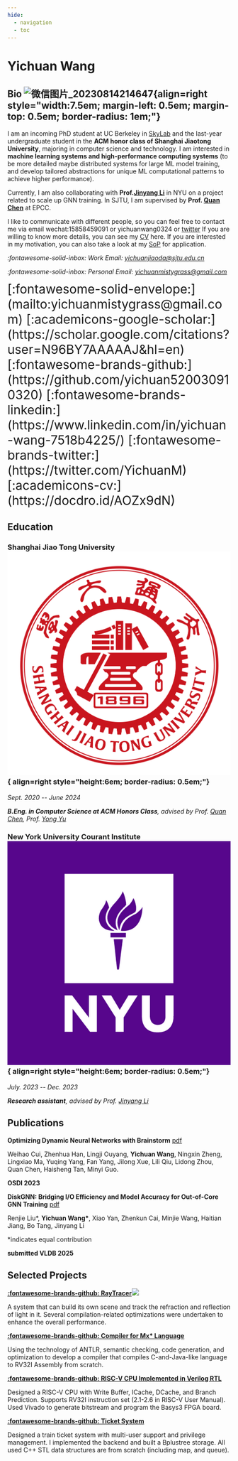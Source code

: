 ```yaml
---
hide:
  - navigation
  - toc
---
```


# Yichuan Wang 

## Bio ![微信图片_20230814214647](https://github.com/yichuan520030910320/yichuan520030910320.github.io/assets/73766326/9129f24b-aa5e-4674-a918-4b2160887792){align=right style="width:7.5em; margin-left: 0.5em; margin-top: 0.5em; border-radius: 1em;"}

I am an incoming PhD student at UC Berkeley in [SkyLab](https://sky.cs.berkeley.edu/) and the last-year undergraduate student in the **ACM honor class of Shanghai Jiaotong University**, majoring in computer science and technology. I am interested in **machine learning systems and high-performance computing systems** (to be more detailed maybe distributed systems for large ML model training, and develop tailored abstractions for unique ML computational patterns to achieve higher performance).

Currently, I am also collaborating with **Prof.[Jinyang Li](http://www.news.cs.nyu.edu/~jinyang/)** in NYU on a project related to scale up GNN training. In SJTU, I am supervised by **Prof. [Quan Chen](https://www.cs.sjtu.edu.cn/~chen-quan/)** at EPCC. 

I like to communicate with different people, so you can feel free to contact me via email wechat:15858459091 or yichuanwang0324 or [twitter](https://twitter.com/YichuanM)
If you are willing to know more details, you can see my [CV](https://docdro.id/AOZx9dN) here. If you are interested in my motivation, you can also take a look at my [SoP](https://docdro.id/OvdjJ6Q) for application.

*:fontawesome-solid-inbox: Work Email: [yichuanjiaoda@sjtu.edu.cn](mailto:yichuanjiaoda@sjtu.edu.cn)*

*:fontawesome-solid-inbox: Personal Email: [yichuanmistygrass@gmail.com](mailto:yichuanmistygrass@gmail.com)*

<span style="font-size:2em;">
  [:fontawesome-solid-envelope:](mailto:yichuanmistygrass@gmail.com)
  [:academicons-google-scholar:](https://scholar.google.com/citations?user=N96BY7AAAAAJ&hl=en)
  [:fontawesome-brands-github:](https://github.com/yichuan520030910320)
  [:fontawesome-brands-linkedin:](https://www.linkedin.com/in/yichuan-wang-7518b4225/)
  [:fontawesome-brands-twitter:](https://twitter.com/YichuanM)
  [:academicons-cv:](https://docdro.id/AOZx9dN) <!-- Your CV link -->
</span>

## Education

### Shanghai Jiao Tong University![Image title](images/favicon.png){ align=right style="height:6em; border-radius: 0.5em;"}

*Sept. 2020 -- June 2024*

***B.Eng. in Computer Science at ACM Honors Class**, advised by Prof. [Quan Chen](https://www.cs.sjtu.edu.cn/~chen-quan/), Prof. [Yong Yu](https://scholar.google.com/citations?user=-84M1m0AAAAJ)*


### New York University Courant Institute![Image title](images/nyu.png){ align=right style="height:6em; border-radius: 0.5em;"}

*July. 2023 -- Dec. 2023*

***Research assistant**, advised by Prof. [Jinyang Li](http://www.news.cs.nyu.edu/~jinyang/)*

## Publications

**Optimizing Dynamic Neural Networks with Brainstorm**  [pdf](https://www.usenix.org/system/files/osdi23-cui.pdf)

Weihao Cui, Zhenhua Han, Lingji Ouyang, **Yichuan Wang**, Ningxin Zheng, Lingxiao Ma, Yuqing Yang, Fan Yang, Jilong Xue, Lili Qiu, Lidong Zhou, Quan Chen, Haisheng Tan, Minyi Guo. 

**OSDI 2023** 

**DiskGNN: Bridging I/O Efficiency and Model Accuracy for Out-of-Core GNN Training** [pdf](https://arxiv.org/pdf/2405.05231)

Renjie Liu\*, **Yichuan Wang\***, Xiao Yan, Zhenkun Cai, Minjie Wang, Haitian Jiang, Bo Tang, Jinyang Li

\*indicates equal contribution

**submitted VLDB 2025**


## Selected Projects
**[:fontawesome-brands-github: RayTracer](https://github.com/yichuan520030910320/raytracer)[![](https://img.shields.io/github/stars/yichuan520030910320/raytracer.svg?style=social)](https://github.com/yichuan520030910320/raytracer/stargazers)**


A system that can build its own scene and track the refraction and reflection of light in it. Several compilation-related optimizations were undertaken to enhance the overall performance.

**[:fontawesome-brands-github: Compiler for Mx* Language](https://github.com/yichuan520030910320/compiler_2021)**

Using the technology of ANTLR, semantic checking, code generation, and optimization to develop a compiler that compiles C-and-Java-like language to RV32I Assembly from scratch.

**[:fontawesome-brands-github: RISC-V CPU Implemented in Verilog RTL](https://github.com/yichuan520030910320/CPU_ACM_2021)**

Designed a RISC-V CPU with Write Buffer, ICache, DCache, and Branch Prediction. Supports RV32I instruction set (2.1-2.6 in RISC-V User Manual). Used Vivado to generate bitstream and program the Basys3 FPGA board.

**[:fontawesome-brands-github: Ticket System ](https://github.com/yichuan520030910320/My_train)**

Designed a train ticket system with multi-user support and privilege management. I implemented the backend and built a Bplustree storage. All used C++ STL data structures are from scratch (including map, and queue).




<script type="text/javascript" id="clustrmaps" src="//clustrmaps.com/map_v2.js?d=vKDFbzvNtdhkO6iWYD25euhaXiT5AUrPPEenMbdR3I0&cl=ffffff&w=a"></script>

